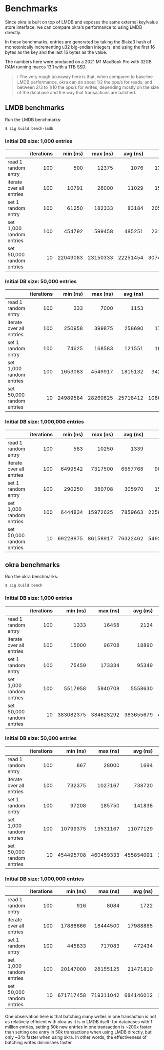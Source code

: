# Benchmarks

Since okra is built on top of LMDB and exposes the same external key/value store interface, we can compare okra's performance to using LMDB directly.

In these benchmarks, entries are generated by taking the Blake3 hash of monotonically incrementing u32 big-endian integers, and using the first 16 bytes as the key and the last 16 bytes as the value.

The numbers here were produced on a 2021 M1 MacBook Pro with 32GB RAM running macos 13.1 with a 1TB SSD.

> ℹ️ The very rough takeaway here is that, when compared to baseline LMDB performance, okra can do about 1/2 the ops/s for reads, and between 2/3 to 1/10 the ops/s for writes, depending mostly on the size of the database and the way that transactions are batched.

## LMDB benchmarks

Run the LMDB benchmarks:

```sh
$ zig build bench-lmdb
```

### Initial DB size: 1,000 entries

|                                | iterations | min (ns) | max (ns) | avg (ns) |      std |    ops / s |
| :----------------------------- | ---------: | -------: | -------: | -------: | -------: | ---------: |
| read 1 random entry            |        100 |      500 |    12375 |     1076 |     1346 |     929368 |
| iterate over all entries       |        100 |    10791 |    26000 |    11029 |     1506 |   90670051 |
| set 1 random entry             |        100 |    61250 |   182333 |    83184 |    20578 |      12021 |
| set 1,000 random entries       |        100 |   454792 |   599458 |   485251 |    23193 |    2060789 |
| set 50,000 random entries      |         10 | 22049083 | 23150333 | 22251454 |   307460 |    2247044 |

### Initial DB size: 50,000 entries

|                                | iterations | min (ns) | max (ns) | avg (ns) |      std |    ops / s |
| :----------------------------- | ---------: | -------: | -------: | -------: | -------: | ---------: |
| read 1 random entry            |        100 |      333 |     7000 |     1153 |      691 |     867302 |
| iterate over all entries       |        100 |   250958 |   399875 |   258690 |    17911 |  193281533 |
| set 1 random entry             |        100 |    74625 |   168583 |   121551 |    19080 |       8226 |
| set 1,000 random entries       |        100 |  1653083 |  4549917 |  1815132 |   342399 |     550924 |
| set 50,000 random entries      |         10 | 24989584 | 28260625 | 25718412 |  1066868 |    1944132 |

### Initial DB size: 1,000,000 entries

|                                | iterations | min (ns) | max (ns) | avg (ns) |      std |    ops / s |
| :----------------------------- | ---------: | -------: | -------: | -------: | -------: | ---------: |
| read 1 random entry            |        100 |      583 |    10250 |     1339 |      971 |     746825 |
| iterate over all entries       |        100 |  6499542 |  7317500 |  6557768 |    90276 |  152490908 |
| set 1 random entry             |        100 |   290250 |   380708 |   305970 |    15935 |       3268 |
| set 1,000 random entries       |        100 |  6444834 | 15972625 |  7859663 |  2256396 |     127231 |
| set 50,000 random entries      |         10 | 69228875 | 86158917 | 76322462 |  5492760 |     655115 |

## okra benchmarks

Run the okra benchmarks:

```sh
$ zig build bench
```

### Initial DB size: 1,000 entries

|                                | iterations |   min (ns) |   max (ns) |   avg (ns) |        std |    ops / s |
| :----------------------------- | ---------: | ---------: | ---------: | ---------: | ---------: | ---------: |
| read 1 random entry            |        100 |       1333 |      16458 |       2124 |       1680 |     470809 |
| iterate over all entries       |        100 |      15000 |      96708 |      18890 |      10718 |   52938062 |
| set 1 random entry             |        100 |      75459 |     173334 |      95349 |      17728 |      10487 |
| set 1,000 random entries       |        100 |    5517958 |    5940708 |    5558630 |      49607 |     179900 |
| set 50,000 random entries      |         10 |  383082375 |  384628292 |  383655679 |     455967 |     130325 |

### Initial DB size: 50,000 entries

|                                | iterations |   min (ns) |   max (ns) |   avg (ns) |        std |    ops / s |
| :----------------------------- | ---------: | ---------: | ---------: | ---------: | ---------: | ---------: |
| read 1 random entry            |        100 |        667 |      28000 |       1694 |       2712 |     590318 |
| iterate over all entries       |        100 |     732375 |    1027167 |     738720 |      29551 |   67684643 |
| set 1 random entry             |        100 |      97208 |     185750 |     141838 |      24784 |       7050 |
| set 1,000 random entries       |        100 |   10799375 |   13531167 |   11077129 |     443500 |      90276 |
| set 50,000 random entries      |         10 |  454495708 |  460459333 |  455854091 |    1776659 |     109684 |

### Initial DB size: 1,000,000 entries

|                                | iterations |   min (ns) |   max (ns) |   avg (ns) |        std |    ops / s |
| :----------------------------- | ---------: | ---------: | ---------: | ---------: | ---------: | ---------: |
| read 1 random entry            |        100 |        916 |       8084 |       1722 |        970 |     580720 |
| iterate over all entries       |        100 |   17888666 |   18444500 |   17988865 |      91735 |   55589944 |
| set 1 random entry             |        100 |     445833 |     717083 |     472434 |      30761 |       2116 |
| set 1,000 random entries       |        100 |   20147000 |   28155125 |   21471819 |    1739645 |      46572 |
| set 50,000 random entries      |         10 |  671717458 |  719311042 |  684146012 |   13422370 |      73083 |

One observation here is that batching many writes in one transaction is not as relatively efficient with okra as it is in LMDB itself: for databases with 1 million entries, setting 50k new entries in one transaction is ~200x faster than setting one entry in 50k transactions when using LMDB directly, but only ~34x faster when using okra. In other words, the effectiveness of batching writes diminishes faster.
